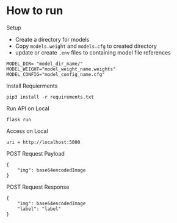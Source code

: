 # How to run

Setup
- Create a directory for models
- Copy `models.weight` and `models.cfg` to created directory
- update or create `.env` files to containing model file references
```
MODEL_DIR= "model_dir_name/"
MODEL_WEIGHT="model_weight_name.weights"
MODEL_CONFIG="model_config_name.cfg"
```

Install Requierments
```
pip3 install -r requirements.txt
```

Run API on Local
```
flask run
```

Access on Local
```
uri = http://localhost:5000
```


POST Request Payload
```
{
    "img": base64encodedImage
}
```

POST Request Response
```
{
    "img": base64encodedImage
    "label": "label"
}
```
